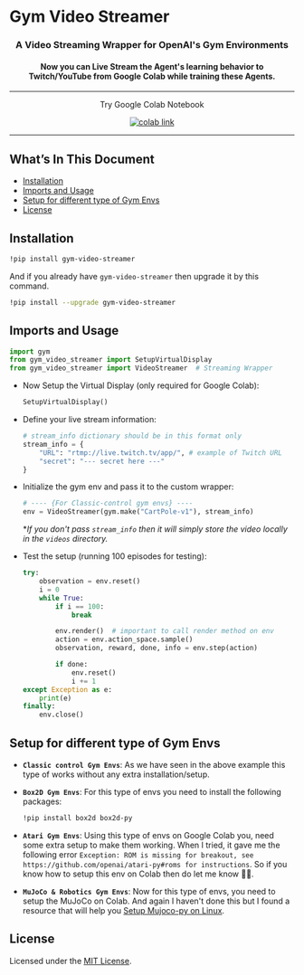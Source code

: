 # Gym Video Streamer

**<h3 align="center">A Video Streaming Wrapper for OpenAI's Gym Environments</h3>**

<h4 align="center">
Now you can Live Stream the Agent's learning behavior to Twitch/YouTube from Google Colab while training these Agents.
</h4>

---

<div align="center">
    <p>Try Google Colab Notebook</p>
    <p>
        <a href="https://colab.research.google.com/github/dhyeythumar/gym-video-streamer/blob/v1.0/Streaming Gym Envs from Colab -v1.0.ipynb">
          <img alt="colab link" src="https://colab.research.google.com/assets/colab-badge.svg" />
        </a>
    </p>
</div>

---

## What’s In This Document

-   [Installation](#installation)
-   [Imports and Usage](#imports-and-usage)
-   [Setup for different type of Gym Envs](#setup-for-different-type-of-gym-envs)
-   [License](#license)

## Installation

```bash
!pip install gym-video-streamer
```

And if you already have `gym-video-streamer` then upgrade it by this command.

```bash
!pip install --upgrade gym-video-streamer
```

## Imports and Usage

```python
import gym
from gym_video_streamer import SetupVirtualDisplay
from gym_video_streamer import VideoStreamer  # Streaming Wrapper
```

-   Now Setup the Virtual Display (only required for Google Colab):

    ```python
    SetupVirtualDisplay()
    ```

-   Define your live stream information:

    ```python
    # stream_info dictionary should be in this format only
    stream_info = {
        "URL": "rtmp://live.twitch.tv/app/", # example of Twitch URL
        "secret": "--- secret here ---"
    }
    ```

-   Initialize the gym env and pass it to the custom wrapper:

    ```python
    # ---- {For Classic-control gym envs} ----
    env = VideoStreamer(gym.make("CartPole-v1"), stream_info)
    ```

    \*_If you don't pass `stream_info` then it will simply store the video locally in the `videos` directory._

-   Test the setup (running 100 episodes for testing):

    ```python
    try:
        observation = env.reset()
        i = 0
        while True:
            if i == 100:
                break

            env.render()  # important to call render method on env
            action = env.action_space.sample()
            observation, reward, done, info = env.step(action)

            if done:
                env.reset()
                i += 1
    except Exception as e:
        print(e)
    finally:
        env.close()
    ```

## Setup for different type of Gym Envs

-   **`Classic control Gym Envs`**: As we have seen in the above example this type of works without any extra installation/setup.

-   **`Box2D Gym Envs`**: For this type of envs you need to install the following packages:

    ```bash
    !pip install box2d box2d-py
    ```

-   **`Atari Gym Envs`**: Using this type of envs on Google Colab you, need some extra setup to make them working. When I tried, it gave me the following error `Exception: ROM is missing for breakout, see https://github.com/openai/atari-py#roms for instructions`. So if you know how to setup this env on Colab then do let me know ✌🏻.

-   **`MuJoCo & Robotics Gym Envs`**: Now for this type of envs, you need to setup the MuJoCo on Colab. And again I haven't done this but I found a resource that will help you [Setup Mujoco-py on Linux](https://github.com/reinforcement-learning-kr/pg_travel/wiki/Installing-Mujoco-py-on-Linux).

## License

Licensed under the [MIT License](./LICENSE).
